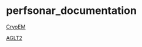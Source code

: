 # perfsonar_documentation

[CryoEM](https://github.com/NetBASILISK/perfsonar_documentation/blob/master/CryoEM.md)

[AGLT2](https://github.com/NetBASILISK/perfsonar_documentation/blob/master/AGLT2.md)
